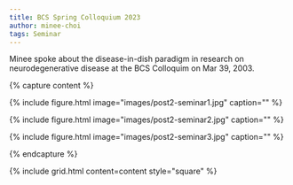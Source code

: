 ```yaml
---
title: BCS Spring Colloquium 2023
author: minee-choi
tags: Seminar
---
```


Minee spoke about the disease-in-dish paradigm in research on neurodegenerative disease at the BCS Colloquim on Mar 39, 2003.

{% capture content %}

{%
  include figure.html
  image="images/post2-seminar1.jpg"
  caption=""
%}

{%
  include figure.html
  image="images/post2-seminar2.jpg"
  caption=""
%}

{%
  include figure.html
  image="images/post2-seminar3.jpg"
  caption=""
%}

{% endcapture %}

{%
  include grid.html
  content=content
  style="square"
%}

